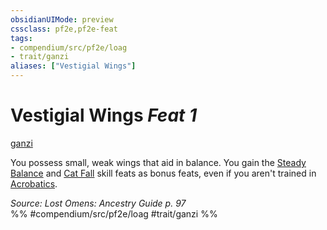 ```yaml
---
obsidianUIMode: preview
cssclass: pf2e,pf2e-feat
tags:
- compendium/src/pf2e/loag
- trait/ganzi
aliases: ["Vestigial Wings"]
---
```

# Vestigial Wings  *Feat 1*  
[ganzi](../../Rules/traits/ganzi-loag.md)  


You possess small, weak wings that aid in balance. You gain the [Steady Balance](steady-balance.md) and [Cat Fall](cat-fall.md) skill feats as bonus feats, even if you aren't trained in [Acrobatics](../skills.md#Acrobatics).

*Source: Lost Omens: Ancestry Guide p. 97*  
%% #compendium/src/pf2e/loag #trait/ganzi %%